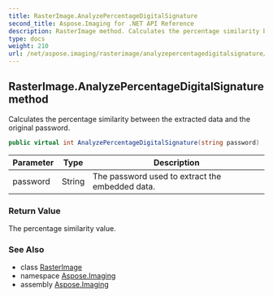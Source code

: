 ```yaml
---
title: RasterImage.AnalyzePercentageDigitalSignature
second_title: Aspose.Imaging for .NET API Reference
description: RasterImage method. Calculates the percentage similarity between the extracted data and the original password
type: docs
weight: 210
url: /net/aspose.imaging/rasterimage/analyzepercentagedigitalsignature/
---
```

## RasterImage.AnalyzePercentageDigitalSignature method

Calculates the percentage similarity between the extracted data and the original password.

```csharp
public virtual int AnalyzePercentageDigitalSignature(string password)
```

| Parameter | Type | Description |
| --- | --- | --- |
| password | String | The password used to extract the embedded data. |

### Return Value

The percentage similarity value.

### See Also

* class [RasterImage](../)
* namespace [Aspose.Imaging](../../rasterimage/)
* assembly [Aspose.Imaging](../../../)


